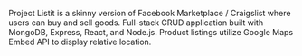 Project Listit is a skinny version of Facebook Marketplace / Craigslist where users can buy and sell goods. Full-stack CRUD application built with MongoDB, Express, React, and Node.js. Product listings utilize Google Maps Embed API to display relative location. 
